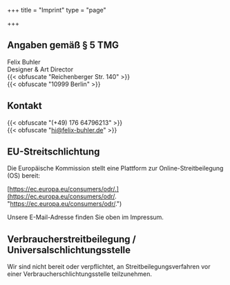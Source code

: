 +++
title = "Imprint"
type = "page"

+++
## Angaben gemäß § 5 TMG

Felix Buhler  
Designer & Art Director  
{{< obfuscate "Reichenberger Str. 140" >}}  
{{< obfuscate "10999 Berlin" >}}

## Kontakt

{{< obfuscate "(+49) 176 64796213" >}}  
{{< obfuscate "hi@felix-buhler.de" >}}

## EU-Streitschlichtung

Die Europäische Kommission stellt eine Plattform zur Online-Streitbeilegung (OS) bereit:

[https://ec.europa.eu/consumers/odr/.](https://ec.europa.eu/consumers/odr/. "https://ec.europa.eu/consumers/odr/.")

Unsere E-Mail-Adresse finden Sie oben im Impressum.

## Verbraucherstreitbeilegung / Universalschlichtungsstelle

Wir sind nicht bereit oder verpflichtet, an Streitbeilegungsverfahren vor einer Verbraucherschlichtungsstelle teilzunehmen.